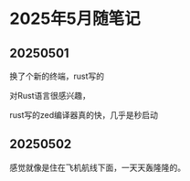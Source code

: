 # 2025年5月随笔记

## 20250501

换了个新的终端，rust写的

对Rust语言很感兴趣，

rust写的zed编译器真的快，几乎是秒启动

## 20250502

感觉就像是住在飞机航线下面，一天天轰隆隆的。
